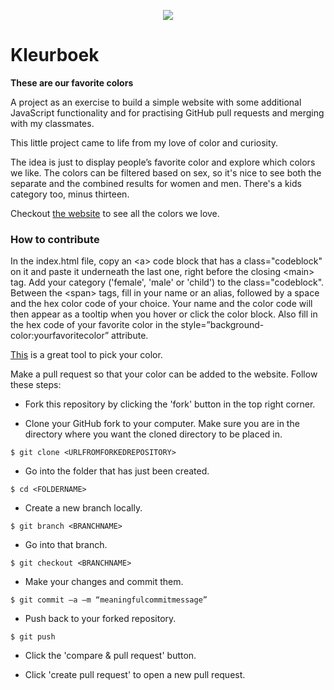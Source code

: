 <p align="center"><img src="./images/banner.png"></p>

# Kleurboek
<p><strong>These are our favorite colors</strong></p>

<p>A project as an exercise to build a simple website with some additional JavaScript functionality and for practising GitHub pull requests and merging with my classmates.</p>
<p>This little project came to life from my love of color and curiosity.</p>
<p>The idea is just to display people’s favorite color and explore which colors we like. The colors can be filtered based on sex, so it's nice to see both the separate and the combined results for women and men. There's a kids category too, minus thirteen.</p>
<p>Checkout <a href="https://kleurboek.vercel.app/" target="_blank">the website</a> to see all the colors we love.</p>

<!--<p>And be welcome to add your own favorite one too. I’d love to see which color you chose!</p>-->
<h3>How to contribute</h3>
<p>In the index.html file, copy an &lt;a&gt; code block that has a class="codeblock" on it and paste it underneath the last one, right before the closing &lt;main&gt; tag. Add your category ('female', 'male' or 'child') to the class="codeblock". Between the &lt;span&gt; tags, fill in your name or an alias, followed by a space and the hex color code of your choice. Your name and the color code will then appear as a tooltip when you hover or click the color block. Also fill in the hex code of your favorite color in the style=”background-color:yourfavoritecolor” attribute.</p>
<p><a href="https://coolors.co/e6544f" target="_blank">This</a> is a great tool to pick your color.</p>
<p>Make a pull request so that your color can be added to the website. Follow these steps:</p>
<ul><li>Fork this repository by clicking the 'fork' button in the top right corner.</li></ul>
<ul><li>Clone your GitHub fork to your computer. Make sure you are in the directory where you want the cloned directory to be placed in.</li></ul>
<code>$ git clone &lt;URLFROMFORKEDREPOSITORY&gt;</code>
<p></p>
<ul><li>Go into the folder that has just been created.</li></ul>
<code>$ cd &lt;FOLDERNAME&gt;</code>
<p></p>
<ul><li>Create a new branch locally.</li></ul>
<code>$ git branch &lt;BRANCHNAME&gt;</code>
<p></p>
<ul><li>Go into that branch.</li></ul>
<code>$ git checkout &lt;BRANCHNAME&gt;</code>
<p></p>
<ul><li>Make your changes and commit them.</li></ul> 
<code>$ git commit –a –m “meaningfulcommitmessage”</code>
<p></p>
<ul><li>Push back to your forked repository.</li></ul>
<code>$ git push</code>
<p></p>
<ul><li>Click the 'compare & pull request' button.</li></ul>
<ul><li>Click 'create pull request' to open a new pull request.</li></ul>


